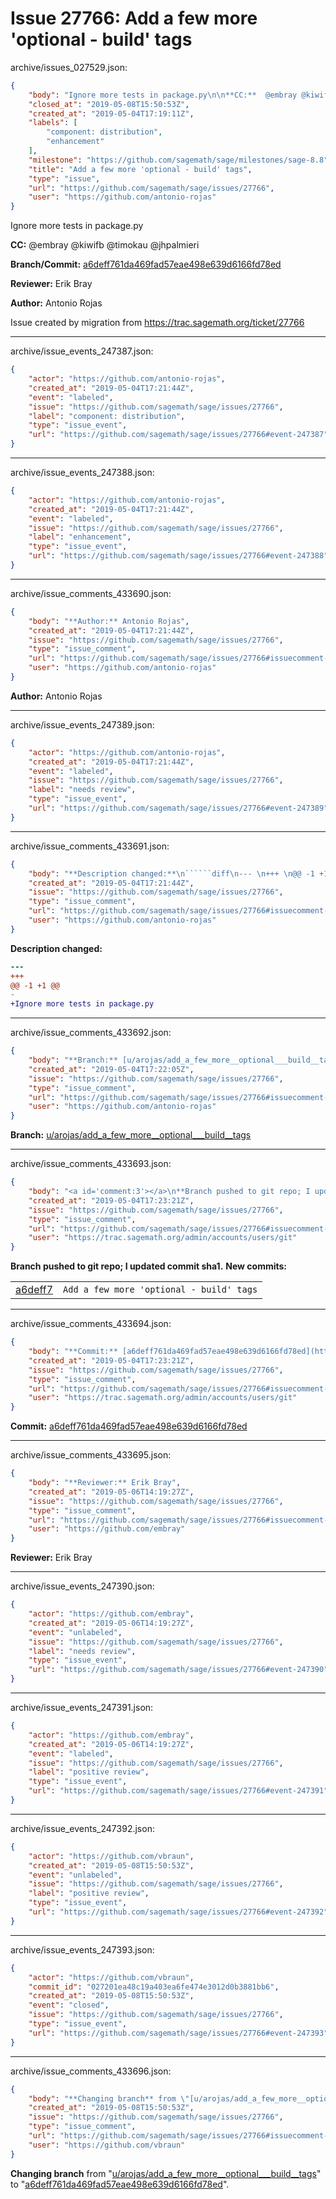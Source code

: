 # Issue 27766: Add a few more 'optional - build' tags

archive/issues_027529.json:
```json
{
    "body": "Ignore more tests in package.py\n\n**CC:**  @embray @kiwifb @timokau @jhpalmieri\n\n**Branch/Commit:** [a6deff761da469fad57eae498e639d6166fd78ed](https://github.com/sagemath/sagetrac-mirror/commit/a6deff761da469fad57eae498e639d6166fd78ed)\n\n**Reviewer:** Erik Bray\n\n**Author:** Antonio Rojas\n\nIssue created by migration from https://trac.sagemath.org/ticket/27766\n\n",
    "closed_at": "2019-05-08T15:50:53Z",
    "created_at": "2019-05-04T17:19:11Z",
    "labels": [
        "component: distribution",
        "enhancement"
    ],
    "milestone": "https://github.com/sagemath/sage/milestones/sage-8.8",
    "title": "Add a few more 'optional - build' tags",
    "type": "issue",
    "url": "https://github.com/sagemath/sage/issues/27766",
    "user": "https://github.com/antonio-rojas"
}
```
Ignore more tests in package.py

**CC:**  @embray @kiwifb @timokau @jhpalmieri

**Branch/Commit:** [a6deff761da469fad57eae498e639d6166fd78ed](https://github.com/sagemath/sagetrac-mirror/commit/a6deff761da469fad57eae498e639d6166fd78ed)

**Reviewer:** Erik Bray

**Author:** Antonio Rojas

Issue created by migration from https://trac.sagemath.org/ticket/27766





---

archive/issue_events_247387.json:
```json
{
    "actor": "https://github.com/antonio-rojas",
    "created_at": "2019-05-04T17:21:44Z",
    "event": "labeled",
    "issue": "https://github.com/sagemath/sage/issues/27766",
    "label": "component: distribution",
    "type": "issue_event",
    "url": "https://github.com/sagemath/sage/issues/27766#event-247387"
}
```



---

archive/issue_events_247388.json:
```json
{
    "actor": "https://github.com/antonio-rojas",
    "created_at": "2019-05-04T17:21:44Z",
    "event": "labeled",
    "issue": "https://github.com/sagemath/sage/issues/27766",
    "label": "enhancement",
    "type": "issue_event",
    "url": "https://github.com/sagemath/sage/issues/27766#event-247388"
}
```



---

archive/issue_comments_433690.json:
```json
{
    "body": "**Author:** Antonio Rojas",
    "created_at": "2019-05-04T17:21:44Z",
    "issue": "https://github.com/sagemath/sage/issues/27766",
    "type": "issue_comment",
    "url": "https://github.com/sagemath/sage/issues/27766#issuecomment-433690",
    "user": "https://github.com/antonio-rojas"
}
```

**Author:** Antonio Rojas



---

archive/issue_events_247389.json:
```json
{
    "actor": "https://github.com/antonio-rojas",
    "created_at": "2019-05-04T17:21:44Z",
    "event": "labeled",
    "issue": "https://github.com/sagemath/sage/issues/27766",
    "label": "needs review",
    "type": "issue_event",
    "url": "https://github.com/sagemath/sage/issues/27766#event-247389"
}
```



---

archive/issue_comments_433691.json:
```json
{
    "body": "**Description changed:**\n``````diff\n--- \n+++ \n@@ -1 +1 @@\n-\n+Ignore more tests in package.py\n``````\n",
    "created_at": "2019-05-04T17:21:44Z",
    "issue": "https://github.com/sagemath/sage/issues/27766",
    "type": "issue_comment",
    "url": "https://github.com/sagemath/sage/issues/27766#issuecomment-433691",
    "user": "https://github.com/antonio-rojas"
}
```

**Description changed:**
``````diff
--- 
+++ 
@@ -1 +1 @@
-
+Ignore more tests in package.py
``````




---

archive/issue_comments_433692.json:
```json
{
    "body": "**Branch:** [u/arojas/add_a_few_more__optional___build__tags](https://github.com/sagemath/sagetrac-mirror/tree/u/arojas/add_a_few_more__optional___build__tags)",
    "created_at": "2019-05-04T17:22:05Z",
    "issue": "https://github.com/sagemath/sage/issues/27766",
    "type": "issue_comment",
    "url": "https://github.com/sagemath/sage/issues/27766#issuecomment-433692",
    "user": "https://github.com/antonio-rojas"
}
```

**Branch:** [u/arojas/add_a_few_more__optional___build__tags](https://github.com/sagemath/sagetrac-mirror/tree/u/arojas/add_a_few_more__optional___build__tags)



---

archive/issue_comments_433693.json:
```json
{
    "body": "<a id='comment:3'></a>\n**Branch pushed to git repo; I updated commit sha1.** **New commits:**\n<table><tr><td><a href=\"https://github.com/sagemath/sagetrac-mirror/commit/a6deff761da469fad57eae498e639d6166fd78ed\">a6deff7</a></td><td><code>Add a few more 'optional - build' tags</code></td></tr></table>\n",
    "created_at": "2019-05-04T17:23:21Z",
    "issue": "https://github.com/sagemath/sage/issues/27766",
    "type": "issue_comment",
    "url": "https://github.com/sagemath/sage/issues/27766#issuecomment-433693",
    "user": "https://trac.sagemath.org/admin/accounts/users/git"
}
```

<a id='comment:3'></a>
**Branch pushed to git repo; I updated commit sha1.** **New commits:**
<table><tr><td><a href="https://github.com/sagemath/sagetrac-mirror/commit/a6deff761da469fad57eae498e639d6166fd78ed">a6deff7</a></td><td><code>Add a few more 'optional - build' tags</code></td></tr></table>




---

archive/issue_comments_433694.json:
```json
{
    "body": "**Commit:** [a6deff761da469fad57eae498e639d6166fd78ed](https://github.com/sagemath/sagetrac-mirror/commit/a6deff761da469fad57eae498e639d6166fd78ed)",
    "created_at": "2019-05-04T17:23:21Z",
    "issue": "https://github.com/sagemath/sage/issues/27766",
    "type": "issue_comment",
    "url": "https://github.com/sagemath/sage/issues/27766#issuecomment-433694",
    "user": "https://trac.sagemath.org/admin/accounts/users/git"
}
```

**Commit:** [a6deff761da469fad57eae498e639d6166fd78ed](https://github.com/sagemath/sagetrac-mirror/commit/a6deff761da469fad57eae498e639d6166fd78ed)



---

archive/issue_comments_433695.json:
```json
{
    "body": "**Reviewer:** Erik Bray",
    "created_at": "2019-05-06T14:19:27Z",
    "issue": "https://github.com/sagemath/sage/issues/27766",
    "type": "issue_comment",
    "url": "https://github.com/sagemath/sage/issues/27766#issuecomment-433695",
    "user": "https://github.com/embray"
}
```

**Reviewer:** Erik Bray



---

archive/issue_events_247390.json:
```json
{
    "actor": "https://github.com/embray",
    "created_at": "2019-05-06T14:19:27Z",
    "event": "unlabeled",
    "issue": "https://github.com/sagemath/sage/issues/27766",
    "label": "needs review",
    "type": "issue_event",
    "url": "https://github.com/sagemath/sage/issues/27766#event-247390"
}
```



---

archive/issue_events_247391.json:
```json
{
    "actor": "https://github.com/embray",
    "created_at": "2019-05-06T14:19:27Z",
    "event": "labeled",
    "issue": "https://github.com/sagemath/sage/issues/27766",
    "label": "positive review",
    "type": "issue_event",
    "url": "https://github.com/sagemath/sage/issues/27766#event-247391"
}
```



---

archive/issue_events_247392.json:
```json
{
    "actor": "https://github.com/vbraun",
    "created_at": "2019-05-08T15:50:53Z",
    "event": "unlabeled",
    "issue": "https://github.com/sagemath/sage/issues/27766",
    "label": "positive review",
    "type": "issue_event",
    "url": "https://github.com/sagemath/sage/issues/27766#event-247392"
}
```



---

archive/issue_events_247393.json:
```json
{
    "actor": "https://github.com/vbraun",
    "commit_id": "027201ea48c19a403ea6fe474e3012d0b3881bb6",
    "created_at": "2019-05-08T15:50:53Z",
    "event": "closed",
    "issue": "https://github.com/sagemath/sage/issues/27766",
    "type": "issue_event",
    "url": "https://github.com/sagemath/sage/issues/27766#event-247393"
}
```



---

archive/issue_comments_433696.json:
```json
{
    "body": "**Changing branch** from \"[u/arojas/add_a_few_more__optional___build__tags](https://github.com/sagemath/sagetrac-mirror/tree/u/arojas/add_a_few_more__optional___build__tags)\" to \"[a6deff761da469fad57eae498e639d6166fd78ed](https://github.com/sagemath/sagetrac-mirror/commit/a6deff761da469fad57eae498e639d6166fd78ed)\".",
    "created_at": "2019-05-08T15:50:53Z",
    "issue": "https://github.com/sagemath/sage/issues/27766",
    "type": "issue_comment",
    "url": "https://github.com/sagemath/sage/issues/27766#issuecomment-433696",
    "user": "https://github.com/vbraun"
}
```

**Changing branch** from "[u/arojas/add_a_few_more__optional___build__tags](https://github.com/sagemath/sagetrac-mirror/tree/u/arojas/add_a_few_more__optional___build__tags)" to "[a6deff761da469fad57eae498e639d6166fd78ed](https://github.com/sagemath/sagetrac-mirror/commit/a6deff761da469fad57eae498e639d6166fd78ed)".
